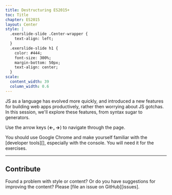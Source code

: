```yaml
---
title: Destructuring ES2015+
toc: Title
chapter: ES2015
layout: Center
style: |
  .exerslide-slide .Center-wrapper {
    text-align: left;
  }
  .exerslide-slide h1 {
    color: #444;
    font-size: 300%;
    margin-bottom: 50px;
    text-align: center;
  }
scale:
  content_width: 39
  column_width: 0.6
---
```


JS as a language has evolved more quickly, and introduced a new features for building web apps productively, rather then worrying about JS gotchas. In this session, we'll explore these features, from syntax sugar to generators.

Use the arrow keys (**&larr;, &rarr;**) to navigate through the page.

You should use Google Chrome and make yourself
familiar with the [developer tools][], especially with the console.
You will need it for the exercises.

---

## Contribute

Found a problem with style or content? Or do you have suggestions for improving
the content?  Please [file an issue on GitHub][issues].
